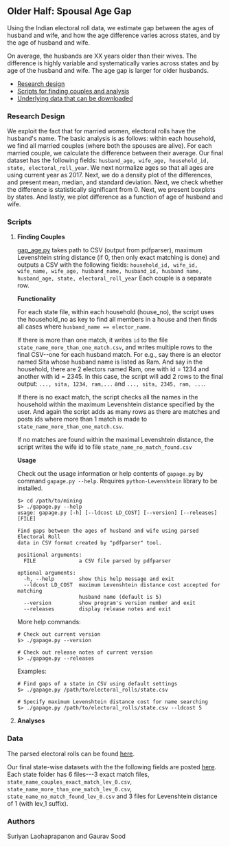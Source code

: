 ## Older Half: Spousal Age Gap

Using the Indian electoral roll data, we estimate gap between the ages of husband and wife, and how the age difference varies across states, and by the age of husband and wife. 

On average, the husbands are XX years older than their wives. The difference is highly variable and systematically varies across states and by age of the husband and wife. The age gap is larger for older husbands.

* [Research design](#research-design)
* [Scripts for finding couples and analysis](#scripts)
* [Underlying data that can be downloaded](#data)

### Research Design

We exploit the fact that for married women, electoral rolls have the husband's name. The basic analysis is as follows: within each household, we find all married couples (where both the spouses are alive). For each married couple, we calculate the difference between their average. Our final dataset has the following fields: `husband_age, wife_age, household_id, state, electoral_roll_year`. We next normalize ages so that all ages are using current year as 2017. Next, we do a density plot of the differences, and present mean, median, and standard deviation. Next, we check whether the difference is statistically significant from 0. Next, we present boxplots by states. And lastly, we plot difference as a function of age of husband and wife. 

### Scripts

1. **Finding Couples**
    
    [gap_age.py](spousal_age_gap/finding-couples/gapage.py) takes path to CSV (output from pdfparser), maximum Levenshtein string distance (if 0, then only exact matching is done) and outputs a CSV with the following fields: ```household_id, wife_id, wife_name, wife_age, husband_name, husband_id, husband name, husband_age, state, electoral_roll_year``` Each couple is a separate row.

    **Functionality**

    For each state file, within each household (house_no), the script uses the household_no as key to find all members in a house and then finds all cases where `husband_name == elector_name`.

    If there is more than one match, it writes `id` to the file `state_name_more_than_one_match.csv`, and writes multiple rows to the final CSV--one for each husband match. For e.g., say there is an elector named Sita whose husband name is listed as Ram. And say in the household, there are 2 electors named Ram, one with id = 1234 and another with id = 2345. In this case, the script will add 2 rows to the final output: `..., sita, 1234, ram,...` and `..., sita, 2345, ram, ...`.

    If there is no exact match, the script checks all the names in the household within the maximum Levenshtein distance specified by the user. And again the script adds as many rows as there are matches and posts ids where more than 1 match is made to `state_name_more_than_one_match.csv`. 

    If no matches are found within the maximal Levenshtein distance, the script writes the wife id to file `state_name_no_match_found.csv`

    **Usage**

    Check out the usage information or help contents of `gapage.py` by command `gapage.py --help`. Requires `python-Levenshtein` library to be installed.

    ```
    $> cd /path/to/mining
    $> ./gapage.py --help
    usage: gapage.py [-h] [--ldcost LD_COST] [--version] [--releases] [FILE]

    Find gaps between the ages of husband and wife using parsed Electoral Roll
    data in CSV format created by "pdfparser" tool.

    positional arguments:
      FILE              a CSV file parsed by pdfparser

    optional arguments:
      -h, --help        show this help message and exit
      --ldcost LD_COST  maximum Levenshtein distance cost accepted for matching
                        husband name (default is 5)
      --version         show program's version number and exit
      --releases        display release notes and exit
    ```

    More help commands:

    ```
    # Check out current version
    $> ./gapage.py --version

    # Check out release notes of current version
    $> ./gapage.py --releases
    ```

    Examples:

    ```
    # Find gaps of a state in CSV using default settings
    $> ./gapage.py /path/to/electoral_rolls/state.csv

    # Specify maximum Levenshtein distance cost for name searching
    $> ./gapage.py /path/to/electoral_rolls/state.csv --ldcost 5
    ```

2. **Analyses**

### Data

The parsed electoral rolls can be found [here](https://dataverse.harvard.edu/dataset.xhtml?persistentId=doi:10.7910/DVN/MUEGDT). 

Our final state-wise datasets with the the following fields are posted [here](https://dataverse.harvard.edu/dataset.xhtml?persistentId=doi:10.7910/DVN/GFSVY8). Each state folder has 6 files---3 exact match files, `state_name_couples_exact_match_lev_0.csv`,  `state_name_more_than_one_match_lev_0.csv`, `state_name_no_match_found_lev_0.csv` and 3 files for Levenshtein distance of 1 (with lev_1 suffix).

### Authors

Suriyan Laohaprapanon and Gaurav Sood
